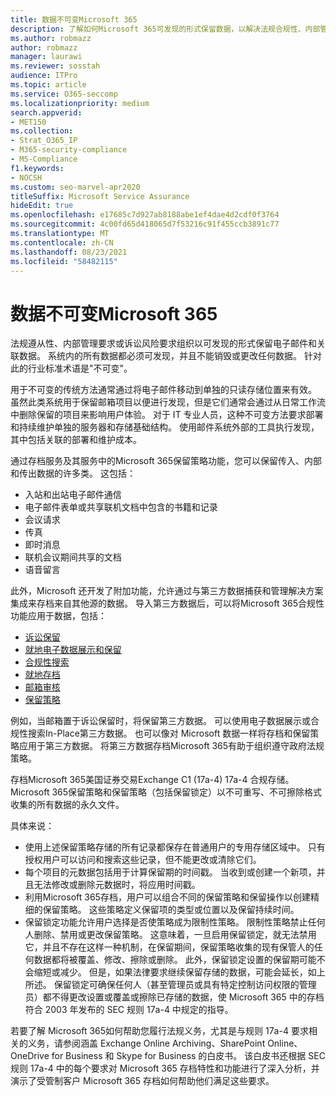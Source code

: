 ```yaml
---
title: 数据不可变Microsoft 365
description: 了解如何Microsoft 365可发现的形式保留数据，以解决法规合规性、内部管理要求和诉讼风险。
ms.author: robmazz
author: robmazz
manager: laurawi
ms.reviewer: sosstah
audience: ITPro
ms.topic: article
ms.service: O365-seccomp
ms.localizationpriority: medium
search.appverid:
- MET150
ms.collection:
- Strat_O365_IP
- M365-security-compliance
- MS-Compliance
f1.keywords:
- NOCSH
ms.custom: seo-marvel-apr2020
titleSuffix: Microsoft Service Assurance
hideEdit: true
ms.openlocfilehash: e17685c7d927ab8188abe1ef4dae4d2cdf0f3764
ms.sourcegitcommit: 4c00fd65d418065d7f53216c91f455ccb3891c77
ms.translationtype: MT
ms.contentlocale: zh-CN
ms.lasthandoff: 08/23/2021
ms.locfileid: "58482115"
---
```

# <a name="data-immutability-in-microsoft-365"></a>数据不可变Microsoft 365

法规遵从性、内部管理要求或诉讼风险要求组织以可发现的形式保留电子邮件和关联数据。 系统内的所有数据都必须可发现，并且不能销毁或更改任何数据。 针对此的行业标准术语是"不可变"。

用于不可变的传统方法通常通过将电子邮件移动到单独的只读存储位置来有效。 虽然此类系统用于保留邮箱项目以便进行发现，但是它们通常会通过从日常工作流中删除保留的项目来影响用户体验。 对于 IT 专业人员，这种不可变方法要求部署和持续维护单独的服务器和存储基础结构。 使用邮件系统外部的工具执行发现，其中包括关联的部署和维护成本。

通过存档服务及其服务中的Microsoft 365保留策略功能，您可以保留传入、内部和传出数据的许多类。 这包括：

- 入站和出站电子邮件通信
- 电子邮件表单或共享联机文档中包含的书籍和记录
- 会议请求
- 传真
- 即时消息
- 联机会议期间共享的文档
- 语音留言

此外，Microsoft 还开发了附加功能，允许通过与第[](https://support.office.com/article/Archiving-third-party-data-in-Office-365-0ce338d5-3666-4a18-86ab-c6910ff408cc)三方数据捕获和管理解决方案集成来存档来自其他源的数据。 导入第三方数据后，可以将Microsoft 365合规性功能应用于数据，包括：

- [诉讼保留](/microsoft-365/compliance/create-a-litigation-hold)
- [就地电子数据展示和保留](/microsoft-365/compliance/manage-legal-investigations)
- [合规性搜索](/microsoft-365/compliance/search-for-content)
- [就地存档](/microsoft-365/compliance/enable-archive-mailboxes)
- [邮箱审核](/microsoft-365/compliance/enable-mailbox-auditing)
- [保留策略](/microsoft-365/compliance/retention-policies)

例如，当邮箱置于诉讼保留时，将保留第三方数据。 可以使用电子数据展示或合规性搜索In-Place第三方数据。 也可以像对 Microsoft 数据一样将存档和保留策略应用于第三方数据。 将第三方数据存档Microsoft 365有助于组织遵守政府法规策略。

存档Microsoft 365美国证券交易Exchange C1 (17a-4) 17a-4 合规存储。 Microsoft 365保留策略和保留策略（包括保留锁定）以不可重写、不可擦除格式收集的所有数据的永久文件。

具体来说：

- 使用上述保留策略存储的所有记录都保存在普通用户的专用存储区域中。 只有授权用户可以访问和搜索这些记录，但不能更改或清除它们。
- 每个项目的元数据包括用于计算保留期的时间戳。 当收到或创建一个新项，并且无法修改或删除元数据时，将应用时间戳。
- 利用Microsoft 365存档，用户可以组合不同的保留策略和保留操作以创建精细的保留策略。 这些策略定义保留项的类型或位置以及保留持续时间。
- 保留锁定功能允许用户选择是否使策略成为限制性策略。 限制性策略禁止任何人删除、禁用或更改保留策略。 这意味着，一旦启用保留锁定，就无法禁用它，并且不存在这样一种机制，在保留期间，保留策略收集的现有保管人的任何数据都将被覆盖、修改、擦除或删除。 此外，保留锁定设置的保留期可能不会缩短或减少。 但是，如果法律要求继续保留存储的数据，可能会延长，如上所述。 保留锁定可确保任何人（甚至管理员或具有特定控制访问权限的管理员）都不得更改设置或覆盖或擦除已存储的数据，使 Microsoft 365 中的存档符合 2003 年发布的 SEC 规则 17a-4 中规定的指导。

若要了解 Microsoft 365如何帮助您履行法规义务，尤其是与规则 17a-4 要求相关的义务，请参阅涵盖 Exchange Online Archiving、SharePoint Online、OneDrive for Business 和 Skype for Business 的白皮书。 [](https://www.microsoft.com/microsoft-365/blog/wp-content/uploads/2015/11/Microsoft-EOA-White-Paper.pdf) 该白皮书还根据 SEC 规则 17a-4 中的每个要求对 Microsoft 365 存档特性和功能进行了深入分析，并演示了受管制客户 Microsoft 365 存档如何帮助他们满足这些要求。

